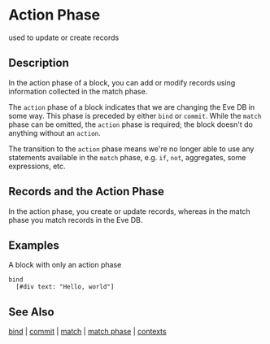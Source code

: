 # Action Phase

used to update or create records

## Description

In the action phase of a block, you can add or modify records using information collected in the match phase.  

The `action` phase of a block indicates that we are changing the Eve DB in some way. This phase is preceded by either `bind` or `commit`. While the `match` phase can be omitted, the `action` phase is required; the block doesn't do anything without an `action`.

The transition to the `action` phase means we're no longer able to use any statements available in the `match` phase, e.g. `if`, `not`, aggregates, some expressions, etc.

## Records and the Action Phase

In the action phase, you create or update records, whereas in the match phase you match records in the Eve DB.

## Examples

A block with only an action phase

```
bind
  [#div text: "Hello, world"]
```

## See Also

[bind](bind.md) | [commit](commit.md) | [match](match.md) | [match phase](match-phase.md) | [contexts](context.md)
